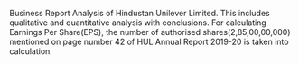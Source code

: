 Business Report Analysis of Hindustan Unilever Limited.
This includes qualitative and quantitative analysis with conclusions.
For calculating Earnings Per Share(EPS), the number of authorised shares(2,85,00,00,000) mentioned on page number 42 of HUL Annual Report 2019-20  is taken into calculation.
